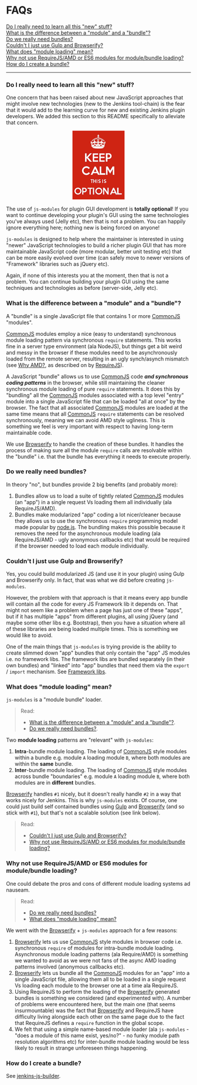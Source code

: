 # FAQs

<p>
    <a href="#do-i-really-need-to-learn-all-this-new-stuff">Do I really need to learn all this "new" stuff?</a><br/>
    <a href="#what-is-the-difference-between-a-module-and-a-bundle">What is the difference between a "module" and a "bundle"?</a><br/>
    <a href="#do-we-really-need-bundles">Do we really need bundles?</a><br/>
    <a href="#couldnt-i-just-use-gulp-and-browserify">Couldn't I just use Gulp and Browserify?</a><br/>
    <a href="#what-does-module-loading-mean">What does "module loading" mean?</a><br/>
    <a href="#why-not-use-requirejsamd-or-es6-modules-for-modulebundle-loading">Why not use RequireJS/AMD or ES6 modules for module/bundle loading?</a><br/>
    <a href="#how-do-i-create-a-bundle">How do I create a bundle?</a><br/>    
</p>

<hr/>

### Do I really need to learn all this "new" stuff?
One concern that has been raised about new JavaScript approaches that might involve new technologies (new to the 
Jenkins tool-chain) is the fear that it would add to the learning curve for new and existing Jenkins plugin
developers. We added this section to this README specifically to alleviate that concern.

<p align="center">
    <img src="img/keep_calm.png" alt="KEEP CALM - THIS IS OPTIONAL">
</p>

The use of `js-modules` for plugin GUI development is __totally optional__! If you want to continue developing
your plugin's GUI using the same technologies you've always used (Jelly etc), then that is not a problem. You can
happily ignore everything here; nothing new is being forced on anyone!

`js-modules` is designed to help where the maintainer is interested in using "newer" JavaScript technologies
to build a richer plugin GUI that has more maintainable JavaScript code (more modular, better unit testing etc) that
can be more easily evolved over time (can safely move to newer versions of "Framework" libraries such as jQuery etc).
 
Again, if none of this interests you at the moment, then that is not a problem. You can continue building your plugin
GUI using the same techniques and technologies as before (server-side, Jelly etc).

### What is the difference between a "module" and a "bundle"?
A "bundle" is a single JavaScript file that contains 1 or more [CommonJS] "modules".

[CommonJS] modules employ a nice (easy to understand) synchronous module loading pattern via synchronous `require` statements.
This works fine in a server type environment (ala NodeJS), but things get a bit weird and messy in the browser if these
modules need to be asynchronously loaded from the remote server, resulting in an ugly synch/asynch mismatch (see [Why AMD?], as
described on by [RequireJS]).

A JavaScript "bundle" allows us to use [CommonJS] code __*and synchronous coding patterns*__ in the browser, while still
maintaining the cleaner synchronous module loading of pure `require` statements. It does this by "bundling" all the
[CommonJS] modules associated with a top level "entry" module into a single JavaScript file that can be loaded "all at
once" by the browser. The fact that all associated [CommonJS] modules are loaded at the same time means that all
[CommonJS] `require` statements can be resolved synchronously, meaning we can avoid AMD style ugliness. This is something
we feel is very important with respect to having long-term maintainable code.

We use [Browserify] to handle the creation of these bundles. It handles the process of making sure all the module
`require` calls are resolvable within the "bundle" i.e. that the bundle has everything it needs to execute properly.

### Do we really need bundles?
In theory "no", but bundles provide 2 big benefits (and probably more):

1. Bundles allow us to load a suite of tightly related [CommonJS] modules (an "app") in a single request Vs loading them all individually (ala RequireJS/AMD).
1. Bundles make modularized "app" coding a lot nicer/cleaner because they allows us to use the synchronous
`require` programming model made popular by [node.js]. The bundling makes this possible because it removes the need
for the asynchronous module loading (ala RequireJS/AMD - ugly anonymous callbacks etc) that would be required if the browser needed to load each module
individually.

### Couldn't I just use Gulp and Browserify?
Yes, you could build modularized JS (and use it in your plugin) using Gulp and Browserify only. In fact, that was what
we did before creating `js-modules`.

However, the problem with that approach is that it means every app bundle will contain all the code for every JS 
Framework lib it depends on. That might not seem like a problem when a page has just one of these "apps", but if it has
multiple "apps" from different plugins, all using jQuery (and maybe some other libs e.g. Bootstrap), then you have a
situation where all of these libraries are being loaded multiple times. This is something we would like to avoid.

One of the main things that `js-modules` is trying provide is the ability to create slimmed down "app" bundles
that only contain the "app" JS modules i.e. no framework libs. The framework libs are bundled separately
(in their own bundles) and "linked" into "app" bundles that need them via the `export` / `import` mechanism.
See [Framework libs].

### What does "module loading" mean?
`js-modules` is a "module bundle" loader.

> Read:
> - <a href="#what-is-the-difference-between-a-module-and-a-bundle">What is the difference between a "module" and a "bundle"?</a>.
> - <a href="#do-we-really-need-bundles">Do we really need bundles?</a>.

Two __module loading__ patterns are "relevant" with `js-modules`:
  
1. __Intra__-bundle module loading. The loading of [CommonJS] style modules within a bundle e.g. module `A` loading module `B`, where both modules are within the __same__ bundle.
1. __Inter__-bundle module loading. The loading of [CommonJS] style modules across bundle "boundaries" e.g. module `A` loading module `B`, where both modules are in __different__ bundles.

[Browserify] handles `#1` nicely, but it doesn't really handle `#2` in a way that works nicely for Jenkins. This is why `js-modules`
exists. Of course, one could just build self contained bundles using [Gulp] and [Browserify] (and so stick with `#1`), but that's not
a scalable solution (see link below).

> Read:
> - <a href="#couldnt-i-just-use-gulp-and-browserify">Couldn't I just use Gulp and Browserify?</a>
> - <a href="#why-not-use-requirejsamd-or-es6-modules-for-modulebundle-loading">Why not use RequireJS/AMD or ES6 modules for module/bundle loading?</a>

### Why not use RequireJS/AMD or ES6 modules for module/bundle loading?
One could debate the pros and cons of different module loading systems ad nauseam.
  
> Read:
> - <a href="#do-we-really-need-bundles">Do we really need bundles?</a>
> - <a href="#what-does-module-loading-mean">What does "module loading" mean?</a>

We went with the [Browserify] + `js-modules` approach for a few reasons:

1. [Browserify] lets us use [CommonJS] style modules in browser code i.e. synchronous `require` of modules for intra-bundle module loading. Asynchronous module loading patterns (ala Require/AMD) is something we wanted to avoid as we were not fans of the async AMD loading patterns involved (anonymous callbacks etc).
1. [Browserify] lets us bundle all the [CommonJS] modules for an "app" into a single JavaScript file, allowing them all to be loaded in a single request Vs loading each module to the browser one at a time ala RequireJS.
1. Using RequireJS to perform the loading of the [Browserify] generated bundles is something we considered (and experimented with). A number of problems were encountered here, but the main one (that seems insurmountable) was the fact that [Browserify] and RequireJS have difficulty living alongside each other on the same page due to the fact that RequireJS defines a `require` function in the global scope.
1. We felt that using a simple name-based module loader (ala `js-modules` - "does a module of this name exist, yes/no?" - no funky module path resolution algorithms etc) for inter-bundle module loading would be less likely to result in strange unforeseen things happening.

### How do I create a bundle?
See [jenkins-js-builder].

[Browserify]: http://browserify.org/
[Gulp]: http://gulpjs.com/
[CommonJS]: http://www.commonjs.org/
[node.js]: https://nodejs.org/en/
[Keep Calm]: https://github.com/jenkinsci/js-modules#keep-calm
[Framework libs]: https://github.com/jenkinsci/js-modules#framework-libs-jenkinscijs-libs
[jenkins-js-builder]: https://github.com/jenkinsci/js-builder
[RequireJS]: http://requirejs.org/
[Why AMD?]: http://requirejs.org/docs/whyamd.html